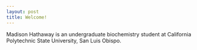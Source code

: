 ```yaml
---
layout: post
title: Welcome!
---
```

Madison Hathaway is an undergraduate biochemistry student at California Polytechnic State University, San Luis Obispo. 
